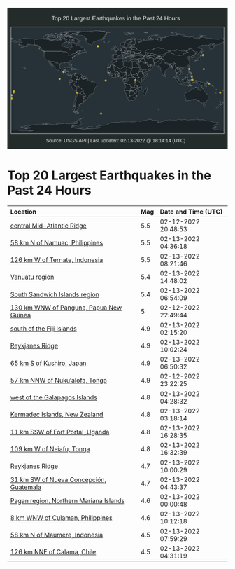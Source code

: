 ![Map](./map.png)

# Top 20 Largest Earthquakes in the Past 24 Hours

| Location | Mag | Date and Time (UTC) |
|:---|:---|:---|
| [central Mid-Atlantic Ridge](https://earthquake.usgs.gov/earthquakes/eventpage/us7000gkcm) | 5.5 | 02-12-2022 20:48:53 |
| [58 km N of Namuac, Philippines](https://earthquake.usgs.gov/earthquakes/eventpage/us7000gkf7) | 5.5 | 02-13-2022 04:36:18 |
| [126 km W of Ternate, Indonesia](https://earthquake.usgs.gov/earthquakes/eventpage/us7000gkgx) | 5.5 | 02-13-2022 08:21:46 |
| [Vanuatu region](https://earthquake.usgs.gov/earthquakes/eventpage/us7000gkjc) | 5.4 | 02-13-2022 14:48:02 |
| [South Sandwich Islands region](https://earthquake.usgs.gov/earthquakes/eventpage/us7000gkg0) | 5.4 | 02-13-2022 06:54:09 |
| [130 km WNW of Panguna, Papua New Guinea](https://earthquake.usgs.gov/earthquakes/eventpage/us7000gkdg) | 5 | 02-12-2022 22:49:44 |
| [south of the Fiji Islands](https://earthquake.usgs.gov/earthquakes/eventpage/us7000gkea) | 4.9 | 02-13-2022 02:15:20 |
| [Reykjanes Ridge](https://earthquake.usgs.gov/earthquakes/eventpage/us7000gkhr) | 4.9 | 02-13-2022 10:02:24 |
| [65 km S of Kushiro, Japan](https://earthquake.usgs.gov/earthquakes/eventpage/us7000gkfy) | 4.9 | 02-13-2022 06:50:32 |
| [57 km NNW of Nuku‘alofa, Tonga](https://earthquake.usgs.gov/earthquakes/eventpage/us7000gkdr) | 4.9 | 02-12-2022 23:22:25 |
| [west of the Galapagos Islands](https://earthquake.usgs.gov/earthquakes/eventpage/us7000gkf6) | 4.8 | 02-13-2022 04:28:32 |
| [Kermadec Islands, New Zealand](https://earthquake.usgs.gov/earthquakes/eventpage/us7000gkeu) | 4.8 | 02-13-2022 03:18:14 |
| [11 km SSW of Fort Portal, Uganda](https://earthquake.usgs.gov/earthquakes/eventpage/us7000gkkh) | 4.8 | 02-13-2022 16:28:35 |
| [109 km W of Neiafu, Tonga](https://earthquake.usgs.gov/earthquakes/eventpage/us7000gkkj) | 4.8 | 02-13-2022 16:32:39 |
| [Reykjanes Ridge](https://earthquake.usgs.gov/earthquakes/eventpage/us7000gkhl) | 4.7 | 02-13-2022 10:00:29 |
| [31 km SW of Nueva Concepción, Guatemala](https://earthquake.usgs.gov/earthquakes/eventpage/us7000gkfd) | 4.7 | 02-13-2022 04:43:37 |
| [Pagan region, Northern Mariana Islands](https://earthquake.usgs.gov/earthquakes/eventpage/us7000gkdv) | 4.6 | 02-13-2022 00:00:48 |
| [8 km WNW of Culaman, Philippines](https://earthquake.usgs.gov/earthquakes/eventpage/us7000gkhu) | 4.6 | 02-13-2022 10:12:18 |
| [58 km N of Maumere, Indonesia](https://earthquake.usgs.gov/earthquakes/eventpage/us7000gkgs) | 4.5 | 02-13-2022 07:59:29 |
| [126 km NNE of Calama, Chile](https://earthquake.usgs.gov/earthquakes/eventpage/us7000gkf2) | 4.5 | 02-13-2022 04:31:19 |
